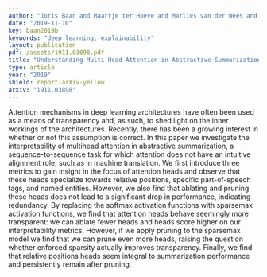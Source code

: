```yaml
---
author: "Joris Baan and Maartje ter Hoeve and Marlies van der Wees and Anne Schuth and Maarten de Rijke"
date: "2019-11-10"
key: baan2019b
keywords: "deep learning, explainability"
layout: publication
pdf: /assets/1911.03898.pdf
title: "Understanding Multi-Head Attention in Abstractive Summarization"
type: article
year: "2019"
shield: report-arXiv-yellow
arxiv: "1911.03898"
---
```


Attention mechanisms in deep learning architectures have often been used as a means of transparency and, as such, to
shed light on the inner workings of the architectures. Recently, there has been a growing interest in whether or not
this assumption is correct. In this paper we investigate the interpretability of multihead attention in abstractive
summarization, a sequence-to-sequence task for which attention does not have an intuitive alignment role, such as in
machine translation. We first introduce three metrics to gain insight in the focus of attention heads and observe that
these heads specialize towards relative positions, specific part-of-speech tags, and named entities. However, we also
find that ablating and pruning these heads does not lead to a significant drop in performance, indicating redundancy. By
replacing the softmax activation functions with sparsemax activation functions, we find that attention heads behave
seemingly more transparent: we can ablate fewer heads and heads score higher on our interpretability metrics. However,
if we apply pruning to the sparsemax model we find that we can prune even more heads, raising the question whether
enforced sparsity actually improves transparency. Finally, we find that relative positions heads seem integral to
summarization performance and persistently remain after pruning.

